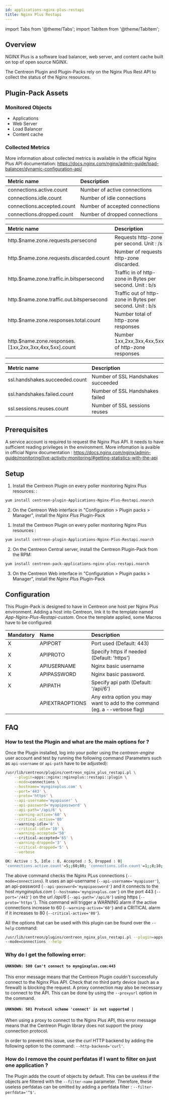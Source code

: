 ```yaml
---
id: applications-nginx-plus-restapi
title: Nginx Plus Restapi
---
```

import Tabs from '@theme/Tabs';
import TabItem from '@theme/TabItem';


## Overview

NGINX Plus is a software load balancer, web server, and content cache built on top of open source NGINX.

The Centreon Plugin and Plugin-Packs rely on the Nginx Plus Rest API to collect the status of the Nginx resources.

## Plugin-Pack Assets

### Monitored Objects

* Applications
* Web Server
* Load Balancer
* Content cache

### Collected Metrics

More information about collected metrics is available in the official Nginx Plus API documentation: https://docs.nginx.com/nginx/admin-guide/load-balancer/dynamic-configuration-api/

<Tabs groupId="sync">
<TabItem value="Connections" label="Connections">

| Metric name                 | Description                    |
| :-------------------------- | :----------------------------- |
| connections.active.count    | Number of active connections   |
| connections.idle.count      | Number of idle connections     |
| connections.accepted.count  | Number of accepted connections |
| connections.dropped.count   | Number of dropped connections  |

</TabItem>
<TabItem value="Http-Zone" label="Http-Zone">

| Metric name                                             | Description                                              |
| :------------------------------------------------------ | :------------------------------------------------------- |
| http.$name.zone.requests.persecond                      | Requests http-zone per second. Unit : /s                 |
| http.$name.zone.requests.discarded.count                | Number of requests http-zone discarded.                  |
| http.$name.zone.traffic.in.bitspersecond                | Traffic in of http-zone in Bytes per second. Unit : b/s  |
| http.$name.zone.traffic.out.bitspersecond               | Traffic out of http-zone in Bytes per second. Unit : b/s |
| http.$name.zone.responses.total.count                   | Number total of http-zone responses                      |
| http.$name.zone.responses.[1xx,2xx,3xx,4xx,5xx].count   | Number 1xx,2xx,3xx,4xx,5xx of http-zone responses        |

</TabItem>
<TabItem value="Ssl" label="Ssl">

| Metric name                      | Description                         |
| :------------------------------- | :---------------------------------- |
| ssl.handshakes.succeeded.count   | Number of SSL Handshakes succeeded  |
| ssl.handshakes.failed.count      | Number of SSL Handshakes failed     |
| ssl.sessions.reuses.count        | Number of SSL sessions reuses       |

</TabItem>
</Tabs>

## Prerequisites

A service account is required to request the Nginx Plus API. It needs to have sufficient reading privileges in the environment.
More infomation is avaible in official Nginx documentation : https://docs.nginx.com/nginx/admin-guide/monitoring/live-activity-monitoring/#getting-statistics-with-the-api

## Setup

<Tabs groupId="sync">
<TabItem value="Online IMP Licence & IT-100 Editions" label="Online IMP Licence & IT-100 Editions">

1. Install the Centreon Plugin on every poller monitoring Nginx Plus resources: :

```bash
yum install centreon-plugin-Applications-Nginx-Plus-Restapi.noarch
```

2. On the Centreon Web interface in "Configuration > Plugin packs > Manager", install the *Nginx Plus* Plugin-Pack

</TabItem>
<TabItem value="Offline IMP License" label="Offline IMP License">

1. Install the Centreon Plugin on every poller monitoring Nginx Plus resources :

```bash
yum install centreon-plugin-Applications-Nginx-Plus-Restapi.noarch
```

2. On the Centreon Central server, install the Centreon Plugin-Pack from the RPM:

```bash
yum install centreon-pack-applications-nginx-plus-restapi.noarch
```

3. On the Centreon Web interface in "Configuration > Plugin packs > Manager", install the *Nginx Plus* Plugin-Pack

</TabItem>
</Tabs>

## Configuration

This Plugin-Pack is designed to have in Centreon one host per Nginx Plus environment.
Adding a host into Centreon, link it to the template named *App-Nginx-Plus-Restapi-custom*.
Once the template applied, some Macros have to be configured:

| Mandatory | Name            | Description                                                                |
| :-------- | :-------------- | :------------------------------------------------------------------------- |
| X         | APIPORT         | Port used (Default: 443)                                                   |
| X         | APIPROTO        | Specify https if needed (Default: 'https')                                 |
| X         | APIUSERNAME     | Nginx basic username                                                       |
| X         | APIPASSWORD     | Nginx basic password.                                                      |
| X         | APIPATH         | Specify api path (Default: '/api/6')                                       |
|           | APIEXTRAOPTIONS | Any extra option you may want to add to the command (eg. a --verbose flag) |

## FAQ

### How to test the Plugin and what are the main options for ?

Once the Plugin installed, log into your poller using the *centreon-engine* user account and test 
by running the following command (Parameters such as ```api-username``` or ```api-path``` have to be adjusted):

```bash
/usr/lib/centreon/plugins/centreon_nginx_plus_restapi.pl \
	--plugin=apps::nginx::nginxplus::restapi::plugin \
	--mode=connections \
	--hostname='mynginxplus.com' \
	--port='443' \
	--proto='https' \
	--api-username='myapiuser' \
	--api-password='myapipassword' \
	--api-path='/api/6' \
	--warning-active='60' \
	--critical-active='80'
	--warning-idle='8' \
	--critical-idle='10' \
	--warning-accepted='50' 
	--critical-accepted='65' \
	--warning-dropped='3' \
	--critical-dropped='5' \
	--verbose

OK: Active : 5, Idle : 0, Accepted : 5, Dropped : 0|
'connections.active.count'=5;;60;80; 'connections.idle.count'=1;;8;10; 'connections.accepted.count'=5;;50;65; 'connections.dropped.count'=0;;3;5;
```

The above command checks the Nginx PLus connections (```--mode=connections```).
It uses an api-username (```--api-username='myapiuser'```), an api-password (```--api-password='myapipassword'```)
and it connects to the host *mynginxplus.com* (```--hostname='mynginxplus.com'```) on the port 443 (```--port='/443'```)
on the url */api/6* (```--api-path='/api/6'```) using https (```--proto='https'```).
This command will trigger a WARNING alarm if the active connections increase to 60 (```--warning-active='60'```)
and a CRITICAL alarm if it increases to 80 (```--critical-active='80'```).

All the options that can be used with this plugin can be found over the ```--help``` command:

```bash
/usr/lib/centreon/plugins/centreon_nginx_plus_restapi.pl --plugin=apps::nginx::nginxplus::restapi::plugin 
--mode=connections --help
```
### Why do I get the following error: 

#### ```UNKNOWN: 500 Can't connect to mynginxplus.com:443```

This error message means that the Centreon Plugin couldn't successfully connect to the Nginx Plus API.
Check that no third party device (such as a firewall) is blocking the request.
A proxy connection may also be necessary to connect to the API. This can be done by using the ```--proxyurl``` option in the command.

#### ```UNKNOWN: 501 Protocol scheme 'connect' is not supported |``` 

When using a proxy to connect to the Nginx Plus API, this error message means that the Centreon Plugin library does not support
the proxy connection protocol.

In order to prevent this issue, use the *curl* HTTP backend by adding the following option to the command: ```--http-backend='curl'```.

### How do I remove the *count* perfdatas if I want to filter on just one application ?

The Plugin adds the count of objects by default. This can be useless if the objects are filtered with the ```--filter-name``` parameter.
Therefore, these useless perfdatas can be omitted by adding a perfdata filter : ```--filter-perfdata='^$'```.

